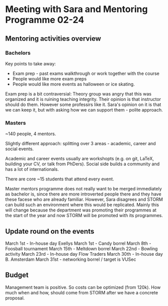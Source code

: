 # Meeting with Sara and Mentoring Programme 02-24

## Mentoring activities overview

### Bachelors

Key points to take away:

- Exam prep - past exams walkthrough or work together with the course
- People would like more exam preps
- People would like more events as halloween or ice skating.

Exam prep is a bit contraversial:
Theory group was angry that this was organized and it is ruining teaching integrity. Their opinion is that instructor should do them.
However some professirs like it.
Sara's opinion on it is that we can keep it, but with asking how we can support them - polite approach.

### Masters

~140 people, 4 mentors.

Slightly different approach: splitting over 3 areas - academic, career and social events.

Academic and career events usually are workshopts (e.g. on git, LaTeX, building your CV, or talk from PhDers).
Social side builds a community and has a lot of internationals.

There are core ~15 students that attend every event.

Master mentors programme does not really want to be merged immediately as bachelor is, since there are more introverted people there and they have these facese who are already familiar.
However, Sara disagrees and STORM can build such an environment where this would be replicated. Mainly this will change because the department was promoting their programmes at the start of the year and now STORM will be promoted with its programmes.

## Update round on the events

March 1st - In-house day Exellys
March 1st - Candy borrel
March 8th - Foosball tournament
March 15th - Meltdown borrel
March 22nd - Bowling activity
March 23rd - In-house day Flow Traders
March 30th - In-house day B. Amsterdam
March 31st - networking borrel / target is VUSec

## Budget

Management team is positive. So costs can be optimized (from 120k). How much when and how, should come from STORM after we have a concrete proposal.
